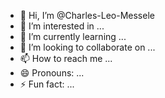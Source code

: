 - 👋 Hi, I’m @Charles-Leo-Messele
- 👀 I’m interested in ...
- 🌱 I’m currently learning ...
- 💞️ I’m looking to collaborate on ...
- 📫 How to reach me ...
- 😄 Pronouns: ...
- ⚡ Fun fact: ...

<!---
Charles-Leo-Messele/Charles-Leo-Messele is a ✨ special ✨ repository because its `README.md` (this file) appears on your GitHub profile.
You can click the Preview link to take a look at your changes.
--->

